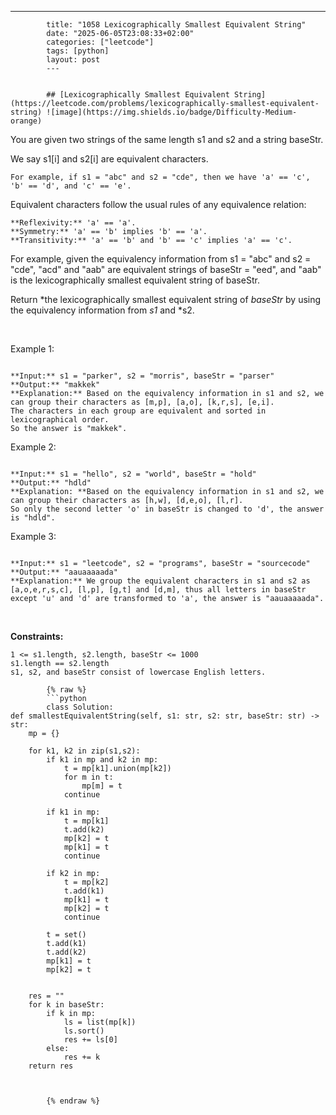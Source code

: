 ---
            title: "1058 Lexicographically Smallest Equivalent String"
            date: "2025-06-05T23:08:33+02:00"
            categories: ["leetcode"]
            tags: [python]
            layout: post
            ---
            

            ## [Lexicographically Smallest Equivalent String](https://leetcode.com/problems/lexicographically-smallest-equivalent-string) ![image](https://img.shields.io/badge/Difficulty-Medium-orange)

You are given two strings of the same length s1 and s2 and a string baseStr.

We say s1[i] and s2[i] are equivalent characters.

	For example, if s1 = "abc" and s2 = "cde", then we have 'a' == 'c', 'b' == 'd', and 'c' == 'e'.

Equivalent characters follow the usual rules of any equivalence relation:

	**Reflexivity:** 'a' == 'a'.
	**Symmetry:** 'a' == 'b' implies 'b' == 'a'.
	**Transitivity:** 'a' == 'b' and 'b' == 'c' implies 'a' == 'c'.

For example, given the equivalency information from s1 = "abc" and s2 = "cde", "acd" and "aab" are equivalent strings of baseStr = "eed", and "aab" is the lexicographically smallest equivalent string of baseStr.

Return *the lexicographically smallest equivalent string of *baseStr* by using the equivalency information from *s1* and *s2.

 

Example 1:

```

**Input:** s1 = "parker", s2 = "morris", baseStr = "parser"
**Output:** "makkek"
**Explanation:** Based on the equivalency information in s1 and s2, we can group their characters as [m,p], [a,o], [k,r,s], [e,i].
The characters in each group are equivalent and sorted in lexicographical order.
So the answer is "makkek".

```

Example 2:

```

**Input:** s1 = "hello", s2 = "world", baseStr = "hold"
**Output:** "hdld"
**Explanation: **Based on the equivalency information in s1 and s2, we can group their characters as [h,w], [d,e,o], [l,r].
So only the second letter 'o' in baseStr is changed to 'd', the answer is "hdld".

```

Example 3:

```

**Input:** s1 = "leetcode", s2 = "programs", baseStr = "sourcecode"
**Output:** "aauaaaaada"
**Explanation:** We group the equivalent characters in s1 and s2 as [a,o,e,r,s,c], [l,p], [g,t] and [d,m], thus all letters in baseStr except 'u' and 'd' are transformed to 'a', the answer is "aauaaaaada".

```

 

**Constraints:**

	1 <= s1.length, s2.length, baseStr <= 1000
	s1.length == s2.length
	s1, s2, and baseStr consist of lowercase English letters.

            {% raw %}
            ```python
            class Solution:
    def smallestEquivalentString(self, s1: str, s2: str, baseStr: str) -> str:
        mp = {}

        for k1, k2 in zip(s1,s2):
            if k1 in mp and k2 in mp:
                t = mp[k1].union(mp[k2])
                for m in t:
                    mp[m] = t
                continue

            if k1 in mp:
                t = mp[k1]
                t.add(k2)
                mp[k2] = t
                mp[k1] = t
                continue

            if k2 in mp:
                t = mp[k2]
                t.add(k1)
                mp[k1] = t
                mp[k2] = t
                continue

            t = set()
            t.add(k1)
            t.add(k2)
            mp[k1] = t
            mp[k2] = t


        res = ""
        for k in baseStr:
            if k in mp:
                ls = list(mp[k])
                ls.sort()
                res += ls[0]
            else:
                res += k
        return res


        
            {% endraw %}
            
